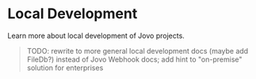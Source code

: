 # Local Development

Learn more about local development of Jovo projects.

> TODO: rewrite to more general local development docs (maybe add FileDb?) instead of Jovo Webhook docs; add hint to "on-premise" solution for enterprises

<!--[metadata]: {"description": "Learn more about local development of Jovo projects.", "route": "local-development"}-->
